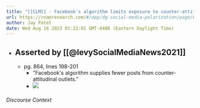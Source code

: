 ```yaml
---
title: "[[CLM]] - Facebook's algorithm limits exposure to counter-attitudinal news."
url: https://roamresearch.com/#/app/dg-social-media-polarization/page/LV98PtyXK
author: Jay Patel
date: Wed Aug 16 2023 01:22:01 GMT-0400 (Eastern Daylight Time)
---
```


- ## Asserted by [[@levySocialMediaNews2021]]
    - pg. 864, lines 198-201
        - "Facebook's algorithm supplies fewer posts from counter-attitudinal outlets."
        - ![](https://firebasestorage.googleapis.com/v0/b/firescript-577a2.appspot.com/o/imgs%2Fapp%2Fdg-social-media-polarization%2FYIf9eMEXET.png?alt=media&token=9cb8bd6e-0057-4047-b438-552999d9c349)

###### Discourse Context



